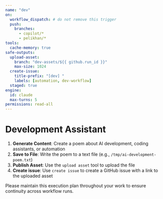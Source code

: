 ```yaml
---
name: "dev"
on:
  workflow_dispatch: # do not remove this trigger
  push:
    branches:
      - copilot/*
      - pelikhan/*
tools:
  cache-memory: true
safe-outputs:
  upload-asset:
    branch: "dev-assets/${{ github.run_id }}"
    max-size: 1024
  create-issue:
    title-prefix: "[dev] "
    labels: [automation, dev-workflow]
  staged: true
engine: 
  id: claude
  max-turns: 5
permissions: read-all
---
```


# Development Assistant

1. **Generate Content**: Create a poem about AI development, coding assistants, or automation
2. **Save to File**: Write the poem to a text file (e.g., `/tmp/ai-development-poem.txt`)
3. **Publish Asset**: Use the `upload asset` tool to upload the file
4. **Create issue**: Use `create issue` to create a GitHub issue with a link to the uploaded asset

Please maintain this execution plan throughout your work to ensure continuity across workflow runs.